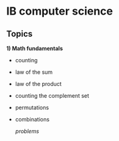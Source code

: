 # IB computer science

## Topics
**1) Math fundamentals**
- counting
- law of the sum
- law of the product
- counting the complement set
- permutations
- combinations

    *problems*
